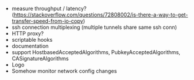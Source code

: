 * measure throughput / latency? (https://stackoverflow.com/questions/72808002/is-there-a-way-to-get-transfer-speed-from-io-copy)
* ssh connection multiplexing (multiple tunnels share same ssh conn)
* HTTP proxy?
* scriptable hooks
* documentation
* support HostbasedAcceptedAlgorithms, PubkeyAcceptedAlgorithms, CASignatureAlgorithms
* Logo
* Somehow monitor network config changes

